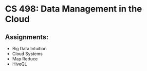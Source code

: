 # CS 498: Data Management in the Cloud
## Assignments:
* Big Data Intuition
* Cloud Systems
* Map Reduce
* HiveQL


